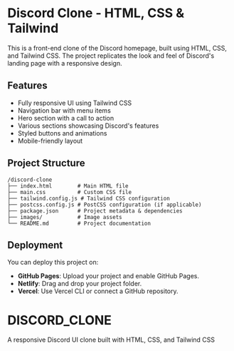# Discord Clone - HTML, CSS & Tailwind

This is a front-end clone of the Discord homepage, built using HTML, CSS, and Tailwind CSS. The project replicates the look and feel of Discord's landing page with a responsive design.

## Features
- Fully responsive UI using Tailwind CSS
- Navigation bar with menu items
- Hero section with a call to action
- Various sections showcasing Discord's features
- Styled buttons and animations
- Mobile-friendly layout


## Project Structure
```
/discord-clone
├── index.html        # Main HTML file
├── main.css          # Custom CSS file
├── tailwind.config.js # Tailwind CSS configuration
├── postcss.config.js # PostCSS configuration (if applicable)
├── package.json      # Project metadata & dependencies
├── images/           # Image assets
└── README.md         # Project documentation
```

## Deployment
You can deploy this project on:
- **GitHub Pages**: Upload your project and enable GitHub Pages.
- **Netlify**: Drag and drop your project folder.
- **Vercel**: Use Vercel CLI or connect a GitHub repository.


# DISCORD_CLONE
A responsive Discord UI clone built with HTML, CSS, and Tailwind CSS
